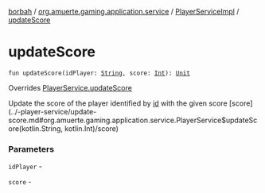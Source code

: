 [borbah](../../index.md) / [org.amuerte.gaming.application.service](../index.md) / [PlayerServiceImpl](index.md) / [updateScore](./update-score.md)

# updateScore

`fun updateScore(idPlayer: `[`String`](https://kotlinlang.org/api/latest/jvm/stdlib/kotlin/-string/index.html)`, score: `[`Int`](https://kotlinlang.org/api/latest/jvm/stdlib/kotlin/-int/index.html)`): `[`Unit`](https://kotlinlang.org/api/latest/jvm/stdlib/kotlin/-unit/index.html)

Overrides [PlayerService.updateScore](../-player-service/update-score.md)

Update the score of the player identified by [id](#) with the given score [score](../-player-service/update-score.md#org.amuerte.gaming.application.service.PlayerService$updateScore(kotlin.String, kotlin.Int)/score)

### Parameters

`idPlayer` -

`score` - 